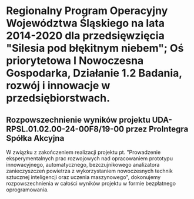 # Regionalny Program Operacyjny Województwa Śląskiego na lata 2014-2020 dla przedsięwzięcia "Silesia pod błękitnym niebem"; Oś priorytetowa I Nowoczesna Gospodarka, Działanie 1.2 Badania, rozwój i innowacje w przedsiębiorstwach.
## Rozpowszechnienie wyników projektu UDA-RPSL.01.02.00-24-00F8/19-00 przez ProIntegra Spółka Akcyjna

W związku z zakończeniem realizacji projektu pt. "Prowadzenie eksperymentalnych prac rozwojowych nad opracowaniem prototypu innowacyjnego, automatycznego, bezczujnikowego analizatora zanieczyszczeń powietrza z wykorzystaniem nowoczesnych technik sztucznej inteligencji oraz uczenia maszynowego", dokonujemy rozpowszechnienia w całości wyników projektu w formie bezpłatnego oprogramowania.  
